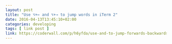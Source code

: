```yaml
---
layout: post
title: "Use ⌥+← and ⌥+→ to jump words in iTerm 2"
date: 2016-04-13T13:45:10+02:00
categories: developing
tags: [ link post ]
link: https://coderwall.com/p/h6yfda/use-and-to-jump-forwards-backwards-words-in-iterm-2-on-os-x
---
```

